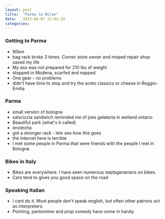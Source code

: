 ```yaml
---
layout: post
title:  "Parma to Milan"
date:   2015-04-07 22:01:33
categories:
---
```


### Getting to Parma

* 90km
* bag rack broke 3 times.  Corner store owner and moped repair shop saved my life
* My ass was not prepared for 210 lbs of weight
* stopped in Modena, scarfed and napped
* One gear - no problems
* didn't have time to stop and try the aceto classico or cheese in Reggio-Emilia

### Parma

* small version of bologna
* salsciccia sandwich reminded me of joes gelateria in welland ontario
* Beautiful park (what's it called)
* enotecha
* got a stronger rack - lets see how this goes
* the internet here is terrible
* I met some people in Parma that were friends with the people I met in Bologna

### Bikes in Italy

* Bikes are everywhere. I have seen numerous septagenarians on bikes.
* Cars tend to gives you good space on the road

### Speaking Italian

* I cant do it. Most people don't speak english, but often other patrons act as interpreters.
* Pointing, pantomime and prop comedy have come in handy
